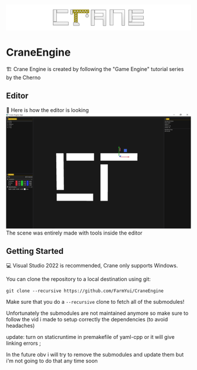 ![Crane](/Resources/Branding/CraneLogo.png?raw=true "Crane")

# CraneEngine
🏗️ Crane Engine is created by following the "Game Engine" tutorial series by the Cherno

## Editor
🎨 Here is how the editor is looking
![CraneEngine](/Resources/Branding/CraneSceneScreenshot.png?raw=true "CraneEngine")
The scene was entirely made with tools inside the editor

## Getting Started
💻 Visual Studio 2022 is recommended, Crane only supports Windows.

You can clone the repository to a local destination using git:

`git clone --recursive https://github.com/FarmYui/CraneEngine`

Make sure that you do a `--recursive` clone to fetch all of the submodules!

Unfortunately the submodules are not maintained anymore so make sure to follow the vid i made to setup correctly 
the dependencies (to avoid headaches)

update: turn on staticruntime in premakefile of yaml-cpp or it will give linking errors ;

In the future obv i will try to remove the submodules and update them but i'm not going to do that any time soon